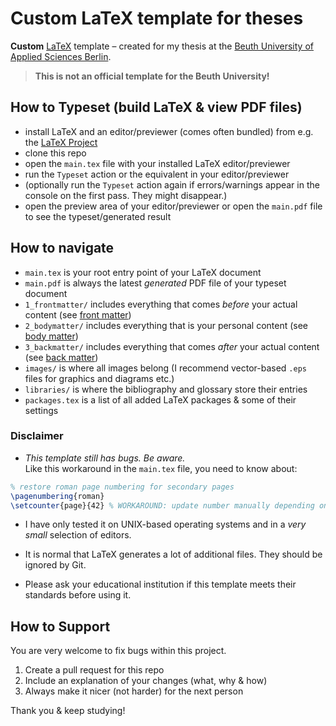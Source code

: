 # Custom LaTeX template for theses

**Custom** [LaTeX](https://www.latex-project.org/) template – created for my thesis at the [Beuth University of Applied Sciences Berlin](https://www.beuth-hochschule.de/en/).

> **This is not an official template for the Beuth University!**

## How to Typeset (build LaTeX & view PDF files)

- install LaTeX and an editor/previewer (comes often bundled) from e.g. the [LaTeX Project](https://www.latex-project.org/get/)
- clone this repo
- open the `main.tex` file with your installed LaTeX editor/previewer
- run the `Typeset` action or the equivalent in your editor/previewer
- (optionally run the `Typeset` action again if errors/warnings appear in the console on the first pass. They might disappear.)
- open the preview area of your editor/previewer or open the `main.pdf` file to see the typeset/generated result

## How to navigate

- `main.tex` is your root entry point of your LaTeX document
- `main.pdf` is always the latest _generated_ PDF file of your typeset document
- `1_frontmatter/` includes everything that comes _before_ your actual content (see [front matter](https://en.wiktionary.org/wiki/front_matter))
- `2_bodymatter/` includes everything that is your personal content (see [body matter](https://en.wiktionary.org/wiki/body_matter))
- `3_backmatter/` includes everything that comes _after_ your actual content (see [back matter](https://en.wiktionary.org/wiki/back_matter))
- `images/` is where all images belong (I recommend vector-based `.eps` files for graphics and diagrams etc.)
- `libraries/` is where the bibliography and glossary store their entries
- `packages.tex` is a list of all added LaTeX packages & some of their settings 

### Disclaimer

- _This template still has bugs. Be aware._  
Like this workaround in the `main.tex` file, you need to know about:

```tex
% restore roman page numbering for secondary pages
\pagenumbering{roman}
\setcounter{page}{42} % WORKAROUND: update number manually depending on the glossary length!
```

- I have only tested it on UNIX-based operating systems and in a _very small_ selection of editors.

- It is normal that LaTeX generates a lot of additional files. They should be ignored by Git.

- Please ask your educational institution if this template meets their standards before using it.

## How to Support

You are very welcome to fix bugs within this project.

1. Create a pull request for this repo
2. Include an explanation of your changes (what, why & how)
3. Always make it nicer (not harder) for the next person

Thank you & keep studying!

